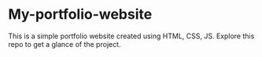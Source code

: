 # My-portfolio-website
This is a simple portfolio website created using HTML, CSS, JS. Explore this repo to get a glance of the project.
